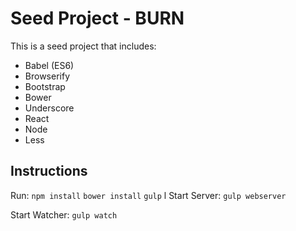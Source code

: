 # Seed Project - BURN

This is a seed project that includes:
- Babel (ES6)
- Browserify
- Bootstrap
- Bower
- Underscore
- React
- Node
- Less

## Instructions

Run:
`npm install`
`bower install`
`gulp`
l
Start Server: `gulp webserver`

Start Watcher: `gulp watch`
